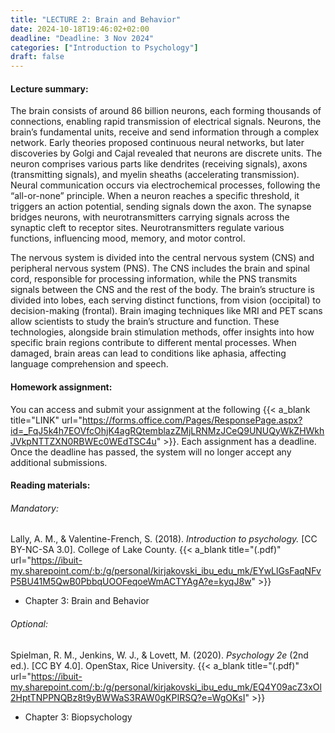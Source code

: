 ```yaml
---
title: "LECTURE 2: Brain and Behavior"
date: 2024-10-18T19:46:02+02:00
deadline: "Deadline: 3 Nov 2024"
categories: ["Introduction to Psychology"]
draft: false
---
```


#### Lecture summary:

The brain consists of around 86 billion neurons, each forming thousands of connections, enabling rapid transmission of electrical signals. Neurons, the brain’s fundamental units, receive and send information through a complex network. Early theories proposed continuous neural networks, but later discoveries by Golgi and Cajal revealed that neurons are discrete units. The neuron comprises various parts like dendrites (receiving signals), axons (transmitting signals), and myelin sheaths (accelerating transmission). Neural communication occurs via electrochemical processes, following the “all-or-none” principle. When a neuron reaches a specific threshold, it triggers an action potential, sending signals down the axon. The synapse bridges neurons, with neurotransmitters carrying signals across the synaptic cleft to receptor sites. Neurotransmitters regulate various functions, influencing mood, memory, and motor control.

The nervous system is divided into the central nervous system (CNS) and peripheral nervous system (PNS). The CNS includes the brain and spinal cord, responsible for processing information, while the PNS transmits signals between the CNS and the rest of the body. The brain’s structure is divided into lobes, each serving distinct functions, from vision (occipital) to decision-making (frontal). Brain imaging techniques like MRI and PET scans allow scientists to study the brain’s structure and function. These technologies, alongside brain stimulation methods, offer insights into how specific brain regions contribute to different mental processes. When damaged, brain areas can lead to conditions like aphasia, affecting language comprehension and speech.

#### Homework assignment:

You can access and submit your assignment at the following {{< a_blank title="LINK" url="https://forms.office.com/Pages/ResponsePage.aspx?id=_FqJ5k4h7EOVfcOhjK4agRQtemblazZMjLRNMzJCeQ9UNUQyWkZHWkhJVkpNTTZXN0RBWEc0WEdTSC4u" >}}. Each assignment has a deadline. Once the deadline has passed, the system will no longer accept any additional submissions.

#### Reading materials:

###### Mandatory:

Lally, A. M., & Valentine-French, S. (2018). *Introduction to psychology.* [CC BY-NC-SA 3.0]. College of Lake County. {{< a_blank title="(.pdf)" url="https://ibuit-my.sharepoint.com/:b:/g/personal/kirjakovski_ibu_edu_mk/EYwLlGsFaqNFvP5BU41M5QwB0PbbqUOOFeqoeWmACTYAgA?e=kyqJ8w" >}}

* Chapter 3: Brain and Behavior

###### Optional:

Spielman, R. M., Jenkins, W. J., & Lovett, M. (2020). *Psychology 2e* (2nd ed.). [CC BY 4.0]. OpenStax, Rice University. {{< a_blank title="(.pdf)" url="https://ibuit-my.sharepoint.com/:b:/g/personal/kirjakovski_ibu_edu_mk/EQ4Y09acZ3xOl2HptTNPPNQBz8t9yBWWaS3RAW0gKPIRSQ?e=WgOKsI" >}}

* Chapter 3: Biopsychology